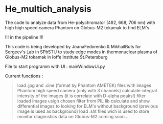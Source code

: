 # He_multich_analysis
The code to analyze data from He-polychromator (492, 668, 706 nm) with high high speed camera Phantom on Globus-M2 tokamak to find ELM's

!!! in the pipeline !!!

This code is being developed by JoanaFedorenko & MikhailButs for Sergeev's Lab in SPbSTU to study edge modes in thermonuclear plasma of Globus-M2 tokamak in Ioffe Institute St.Petersburg

File to start programm with UI :  mainWindowUi.py

Current functions : 
> load .jpg and .cine (format by Phantom AMETEK) files with images Phantom high speed camera (only with 3 channels)
> calculate integral intensity of the images (it is correlate with D-alpha peaks!)
> filter loaded images usign chosen filter from PIL lib
> calculate and show differential images to looking for ELM's without background (previous image is used as background)
> load .sht files wich is used to store monitor diagnostics data on Globus-M2
> coming soon...
